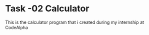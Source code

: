 # Task -02 Calculator
This is the calculator program that i created during my internship at CodeAlpha
